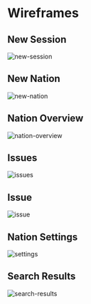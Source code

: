 # Wireframes

## New Session
![new-session]

## New Nation
![new-nation]

## Nation Overview
![nation-overview]

## Issues
![issues]

## Issue
![issue]

## Nation Settings
![settings]

## Search Results
![search-results]

[new-session]: ./wireframes/new_session.png
[new-nation]: ./wireframes/new_nation.png
[nation-overview]: ./wireframes/nation_overview.png
[issues]: ./wireframes/issues.png
[issue]: ./wireframes/issue.png
[settings]: ./wireframes/settings.png
[search-results]: ./wireframes/search_results.png
